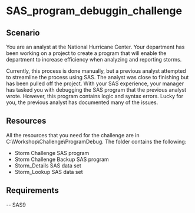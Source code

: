 # SAS_program_debuggin_challenge

## Scenario
You are an analyst at the National Hurricane Center. Your department has been working on a project 
to create a program that will enable the department to increase efficiency when analyzing and 
reporting storms. 

Currently, this process is done manually, but a previous analyst attempted to streamline the process 
using SAS. The analyst was close to finishing but has been pulled off the project. 
With your SAS experience, your manager has tasked you with debugging the SAS program that the 
previous analyst wrote. However, this program contains logic and syntax errors. Lucky for you, the 
previous analyst has documented many of the issues.

## Resources
All the resources that you need for the challenge are in C:\Workshop\Challenge\ProgramDebug. The 
folder contains the following:
- Storm Challenge SAS program
- Storm Challenge Backup SAS program
- Storm_Details SAS data set
- Storm_Lookup SAS data set

## Requirements
-- SAS9